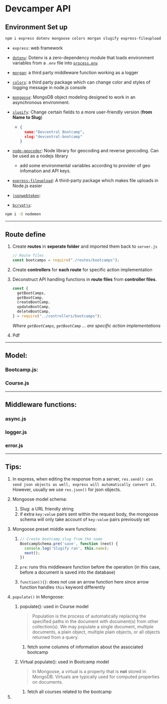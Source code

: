 # Devcamper API

## Environment Set up



```bash
npm i express dotenv mongoose colors morgan slugify express-fileupload jsonwebtoken bcryptjs
```

- `express`: web framework

- [`dotenv`](https://github.com/motdotla/dotenv): Dotenv is a zero-dependency module that loads environment variables from a `.env` file into [`process.env`](https://nodejs.org/docs/latest/api/process.html#process_process_env)

- [`morgan`](https://github.com/expressjs/morgan): a third party middleware function working as a logger

- [`colors`](https://github.com/marak/colors.js/): a third party package which can change color and styles of logging message in node.js console

- [`mongoose`](https://mongoosejs.com/): MongoDB object modeling designed to work in an asynchronous environment.

- [`slugify`](https://www.npmjs.com/package/slugify): Change certain fields to a more user-friendly version (**from Name to Slug**)
  
  - ```json
    {
      name:"Devcentral Bootcamp",
      slug:"devcentral-bootcamp"
    }
    ```
  
- [`node-geocoder`](https://www.npmjs.com/package/node-geocoder): Node library for geocoding and reverse geocoding. Can be used as a nodejs library

  - add some environmental variables according to provider of geo infomation and API keys.

- [`express-fileupload`](https://www.npmjs.com/package/express-fileupload): A third-party package which makes file uploads in Node.js easier

- [`jsonwebtoken`](): 

- [`bcryptjs`]():



```bash
npm i -D nodemon
```

---

## Route define

1. Create **routes** in **seperate folder** and imported them back to `server.js`

   ```javascript
   // Route files
   const bootcamps = require("./routes/bootcamps");
   ```

2. Create **controllers** for **each route** for specific action implementation

3. Deconstruct API handling functions in **route files** from **controller files**.

   ```javascript
   const {
     getBootCamps,
     getBootCamp,
     createBootCamp,
     updateBootCamp,
     deleteBootCamp,
   } = require("../controllers/bootcamps");
   ```

   *Where `getBootCamps`, `getBootCamp` ... are specific action implementations*

4. Pdf



---

## Model:

### Bootcamp.js:







### Course.js





---

## Middleware functions:

### async.js







### logger.js







### error.js



---

## Tips:

1. In express, when editing the response from a server,  `res.send() can send json objects as well, express will automatically convert it`. However, usually we use `res.json()` for json objects. 

2. Mongoose model schema:
   1. Slug: a URL friendly string
   2. if extra `key:value` pairs sent within the request body, the mongoose schema will only take account of `key:value` pairs previously set
   
3. Mongoose preset middle ware functions:

   1. ```javascript
      // Create bootcamp slug from the name
      BootcampSchema.pre('save', function (next) {
        console.log('Slugify ran', this.name);
        next();
      })
      ```

   2. `pre`: runs this middleware function before the operation (in this case, before a document is saved into the database)

   3. `function(){}`: does not use an arrow function here since arrow function handles `this` keyword differently
   
4. `populate()` in Mongoose: 

   1. populate(): used in Course model

      > Population is the process of automatically replacing the specified paths in the document with document(s) from other collection(s). We may populate a single document, multiple documents, a plain object, multiple plain objects, or all objects returned from a query. 

      1. fetch some columns of information about the associated bootcamp

   2. Virtual populate(): used in Bootcamp model

      > In Mongoose, a virtual is a property that is **not** stored in MongoDB. Virtuals are typically used for computed properties on documents.

      1. fetch all courses related to the bootcamp

5. 

